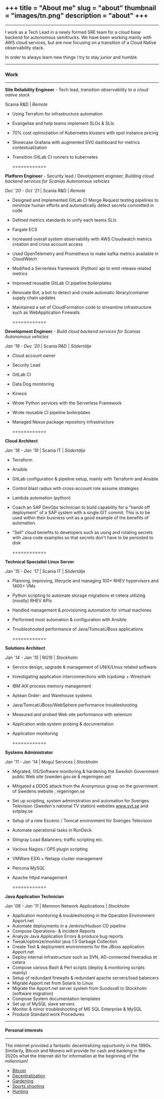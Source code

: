 +++
title = "About me"
slug = "about"
thumbnail = "images/tn.png"
description = "about"
+++
---------------------------
---------------------------

I work as a Tech Lead in a newly formed SRE team for a cloud base
backend for autonomous semitrucks.
We have been working mainly with AWS cloud services, but are now focusing on a transition of a Cloud Native observability stack.

In order to always learn new things I try to stay junior and humble.




---------------------------
### Work
---------------------------

**Site Reliability Engineer** - Tech lead, _transition observability to a cloud native stack_

 Scania R&D | _Remote_

* Using Terrafom for infrastructure automation
* Evangelise and help teams implement SLOs & SLIs
* 70% cost optimiziation of Kubernetes klusters with spot instance pricing
* Showcase Grafana with augmented SVG dashboard for metrics contextualization
* Transition GitLab CI runners to kubernetes


    ============

**Platform Engineer** - Security lead / Development engineer, _Building cloud backend services for Scanias Autonomous vehicles_

_Dec '20 - Oct '21_ | Scania R&D | _Remote_

* Designed and implemented GitLab CI Merge Request testing pipelines to minimize human efforts and automatically detect secrets committed in code
* Defined metrics standards to unify each teams SLIs
* Fargate ECS
* Increased overall system observability with AWS Cloudwatch metrics creation and cross account access
* Used OpenTelemetry and Prometheus to make kafka metrics available in CloudWatch
* Modified a Serverless framework (Python) api to emit release related metrics
* Improved reusable GitLab CI pipeline boilerplates
* Renovate Bot, a bot to detect and create automatic library/container supply chain updates
* Maintained a set of CloudFormation code to streamline infrastructure such as WebApplication Firewalls


    ============

**Development Engineer** - _Build cloud backend services for Scanias Autonomous vehicles_

_Jan '19 - Dec '20_ | Scania R&D | _Södertälje_


* Cloud account owner
* Security Lead
* GitLab CI
* Data Dog monitoring
* Kinesis
* Wrote Python services with the Serverless Framework
* Wrote reusable CI pipeline boilerplates
* Managed Nexus package repository infrastructure


    ============

**Cloud Architect**

_Jan '18 - Jan '19_ | Scania IT | _Södertälje_

* Terraform
* Ansible
* GitLab configuration & pipeline setup, mainly with Terraform and Ansible
* Control blast radius with cross-account role assume strategies
* Lambda automation (python)
* Coach an SAP DevOps technician to build capability for a "hands off deployment" of a
SAP system with a single GIT commit. This is to be used within their business unit as a
good example of the benefits of automation.
* "Sell" cloud benefits to developers such as using and rotating secrets with Java code
examples so that secrets don't have to be persisted to disk


    ============

**Technical Specialist Linux Server**

_Jan '15 - Dec '17_ | Scania IT | _Södertälje_

* Planning, improving, lifecycle and managing 100+ RHEV hypervisors and 1400+ VMs
* Python scripting to automate storage migrations et cetera utilizing (mostly) RHEV APIs
* Handled management & provisioning automation for virtual machines
* Performed most automation & configuration with Ansible
* Troubleshooted performance of Java/Tomcat/JBoss applications

    ============


**Solutions Architect**

_Jan '14 - Jan '15_ | RG19 | _Stockholm_


* Service design, upgrade & management of UNIX/Linux related software
* Investigating application interconnections with tcpdump + Wireshark
* IBM AIX process memory management
* Aptean Order- and Warehouse systems
* Java/Tomcat/JBoss/WebSphere performance troubleshooting
* Measured and probed Web site performance with selenium
* Application wide system probing & documentation
* Application monitoring

    ============


**Systems Administrator**

_Jan '11 - Jan '14_ | Mogul Services | _Stockholm_

* Migrated, OS/Software monitoring & hardening the Swedish Government public Web
site (sweden.gov.se & regeringen.se)
* Mitigated a DDOS attack from the Anonymous group on the government of Swedens
website , regeringen.se
* Set up scripting, system administration and automation for Sveriges Television
(Sweden's national TV station) websites www.svt.se and svtplay.se
* Setup of a new Escenic / Tomcat environment for Sveriges Television
* Automate operational tasks in RunDeck
* Stingray Load Balancers; traffic scripting etc.
* Various Nagios / OP5 plugin scripting
* VMWare ESXi + Netapp cluster management
* Percona MySQL
* Apache httpd management

    ============

**Java Application Technician**

_Jan '08 - Jan '11_ | Memnon Network Applications | _Stockholm_

* Application monitoring & troubleshooting in the Operation Environment Apport.net
* Automate deployments in a Jenkins/Hudson CD pipeline
* Compose Operations- & Incident Reports
* Analyze Java Application Errors & produce bug reports
* Tweak/optimize/monitor java 1.5 Garbage Collection
* Create Test & deployment environments for the JBoss application Apport.net
* Deploy internal infrastructure such as SVN, AD-connected freeradius et cetera
* Compose various Bash & Perl scripts (deploy & monitoring scripts mainly)
* Setup of redundant firewalls & redundant apache servers/load balancers
* Migrate Apport.net from Solaris to Linux
* Migrate the Apport.net server system from Sundsvall to Stockholm (software migration)
* Compose System documentation templates
* Set up of MySQL slave servers
* Monitor & minor troubleshooting of MS SQL Enterprise & MySQL
* Produce Standard work Procedures



---------------------------
#### Personal interests
---------------------------

The internet provided a fantastic decentralizing oppurtunity in the 1990s. Similarily, Bitcoin and Monero will provide for cash and banking in the 2020s what the Internet did for information at the beginning of the millennium!


* [Bitcoin](https://github.com/)
* [Decentralization](https://github.com/)
* [Gardening](https://github.com/)
* [Sports shooting](https://idrottonline.se/Trosa-VagnharadSG-Skyttesport/)
* [Hunting](https://trosaskytte.se/)

